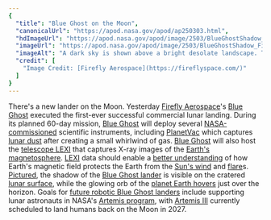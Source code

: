 ```yaml
---
{
  "title": "Blue Ghost on the Moon",
  "canonicalUrl": "https://apod.nasa.gov/apod/ap250303.html",
  "hdImageUrl": "https://apod.nasa.gov/apod/image/2503/BlueGhostShadow_Firefly_4096.jpg",
  "imageUrl": "https://apod.nasa.gov/apod/image/2503/BlueGhostShadow_Firefly_960.jpg",
  "imageAlt": "A dark sky is shown above a bright desolate landscape. The landscape is the Moon and large shadows appear, with one being the shadow of lunar lander. A bright dot appears over the horizon that is distant planet Earth. Please see the explanation for more detailed information.",
  "credit": [
    "Image Credit: [Firefly Aerospace](https://fireflyspace.com/)"
  ]
}
---
```


There's a new lander on the Moon. Yesterday [Firefly Aerospace](https://fireflyspace.com/)'s [Blue Ghost](https://fireflyspace.com/missions/blue-ghost-mission-1/) executed the first-ever successful commercial lunar landing. During its planned 60-day mission, [Blue Ghost](https://apod.nasa.gov/apod/ap250301.html) will deploy several [NASA-commissioned](https://www.nasa.gov/blogs/missions/2025/03/02/nasa-science-touches-down-on-moon-aboard-firefly-aerospace-lander/) scientific instruments, including [PlanetVac](https://www.nasa.gov/missions/artemis/clps/nasa-lander-to-test-vacuum-cleaner-on-moon-for-sample-collection/) which captures [lunar dust](https://apod.nasa.gov/apod/ap221214.html) after creating a small whirlwind of gas. [Blue Ghost](https://en.wikipedia.org/wiki/Blue_Ghost_Mission_1) will also host the [telescope LEXI](https://science.nasa.gov/science-research/heliophysics/nasas-lexi-will-provide-x-ray-vision-of-earths-magnetosphere/) that captures X-ray images of the [Earth's magnetosphere](https://svs.gsfc.nasa.gov/4141). [LEXI](https://pubmed.ncbi.nlm.nih.gov/38756703/) data should enable a [better understanding](https://img.freepik.com/premium-photo/dog-using-computer-nerd-glasses-laptop-keyboard_67473-1841.jpg) of how Earth's magnetic field protects the Earth from the [Sun's wind](https://apod.nasa.gov/apod/ap000318.html) and [flare](https://apod.nasa.gov/apod/ap180902.html)s. [Pictured](https://www.flickr.com/photos/fireflyspace/54359866846/in/datetaken/), the shadow of the [Blue Ghost lander](https://nssdc.gsfc.nasa.gov/nmc/spacecraft/display.action?id=BLUEGHOST) is visible on the cratered [lunar surface](https://apod.nasa.gov/apod/ap031109.html), while the glowing orb of the [planet Earth hovers](https://apod.nasa.gov/apod/ap220227.html) just over the horizon. Goals for [future robotic Blue Ghost landers](https://fireflyspace.com/missions/blue-ghost-mission-2/) include supporting lunar astronauts in NASA's [Artemis program](https://www.nasa.gov/humans-in-space/artemis/), with [Artemis III](https://www.nasa.gov/mission/artemis-iii/) currently scheduled to land humans back on the Moon in 2027.
